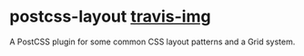 # postcss-layout [travis-img]
[travis-img]:   https://img.shields.io/travis/arccoza/postcss-layout.svg

A PostCSS plugin for some common CSS layout patterns and a Grid system.